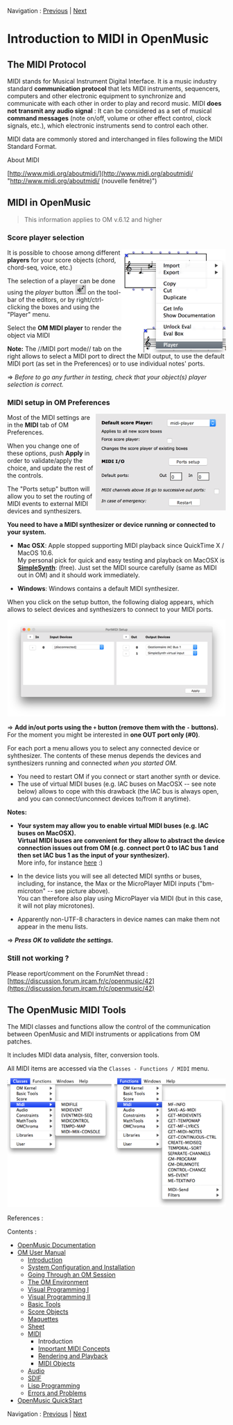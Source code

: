 
Navigation : [Previous](MIDI "page précédente\(MIDI\)") | [Next](MIDI-Concepts "Next\(Important MIDI Concepts\)")

# Introduction to MIDI in OpenMusic

## The MIDI Protocol

MIDI stands for Musical Instrument Digital Interface. It is a music industry
standard **communication protocol** that lets MIDI instruments, sequencers,
computers and other electronic equipment to synchronize and communicate with
each other in order to play and record music. MIDI **does not transmit any
audio signal** : It can be considered as a set of musical **command messages**
(note on/off, volume or other effect control, clock signals, etc.), which
electronic instruments send to control each other.

MIDI data are commonly stored and interchanged in files following the MIDI
Standard Format.

About MIDI

[http://www.midi.org/aboutmidi/](http://www.midi.org/aboutmidi/
"http://www.midi.org/aboutmidi/ \(nouvelle fenêtre\)")

## MIDI in OpenMusic

> This information applies to OM v.6.12 and higher

### Score player selection

<img src="../res/box-menu.png" width="240px" align="right">

It is possible to choose among different **players** for your score objects (chord, chord-seq, voice, etc.)  

The selection of a player can be done using the _player_ button <img src="../res/player-button.png" width="25px" style="margin: 0px;"> on the tool-bar of the editors, or by right/ctrl-clicking the boxes and using the "Player" menu.

Select the **OM MIDI player** to render the object via MIDI


**Note:** The //MIDI port mode// tab on the right allows to select a MIDI port to direct the MIDI output, to use the default MIDI port (as set in the Preferences) or to use individual notes' ports. 

=> _Before to go any further in testing, check that your object(s) player selection is correct._

### MIDI setup in OM Preferences

<img src="../res/midi-prefs-612.png" width="300px" align="right">

Most of the MIDI settings are in the **MIDI** tab of OM Preferences.


When you change one of these options, push **Apply** in order to validate/apply the choice, and update the rest of the controls. 

The "Ports setup" button will allow you to set the routing of MIDI events to external MIDI devices and synthesizers. 
 
**You need to have a MIDI synthesizer or device running or connected to your system.** 

- **Mac OSX**: Apple stopped supporting MIDI playback since QuickTime X / MacOS 10.6.     
My personal pick for quick and easy testing and playback on MacOSX is **[SimpleSynth](http://notahat.com/simplesynth/)**:  (free). Just set the MIDI source carefully (same as MIDI out in OM) and it should work immediately. 

- **Windows**: Windows contains a default MIDI synthesizer.

When you click on the setup button, the following dialog appears, which allows to select devices and synthesizers to connect to your MIDI ports.

<img src="../res/portmidi-setup-612.png" width="650px">

=> **Add in/out ports using the `+` button (remove them with the `-` buttons).**    
For the moment you might be interested in **one OUT port only (#0)**.

For each port a menu allows you to select any connected device or syhthesizer. 
The contents of these menus depends the devices and synthesizers running and connected _when you started OM_.     
- You need to restart OM if you connect or start another synth or device.     
- The use of virtual MIDI buses (e.g. IAC buses on MacOSX -- see note below) allows to cope with this drawback (the IAC bus is always open, and you can connect/unconnect devices to/from it anytime). 

**Notes:**

* **Your system may allow you to enable virtual MIDI buses (e.g. IAC buses on MacOSX).    
Virtual MIDI buses are convenient for they allow to abstract the device connection issues out from OM (e.g. connect port 0 to IAC bus 1 and then set IAC bus 1 as the input of your synthesizer).**      
More info, for instance [here](https://www.ableton.com/en/articles/using-virtual-MIDI-buses-live/) :)
  
* In the device lists you will see all detected MIDI synths or buses, including, for instance, the Max or the MicroPlayer MIDI inputs ("bm-microton" -- see picture above).      
You can therefore also play using MicroPlayer via MIDI (but in this case, it will not play microtones).

* Apparently non-UTF-8 characters in device names can make them not appear in the menu lists.
  
=> _**Press OK to validate the settings.**_

 



### Still not working ? 

Please report/comment on the ForumNet thread :      
[https://discussion.forum.ircam.fr/c/openmusic/42](https://discussion.forum.ircam.fr/c/openmusic/42)


## The OpenMusic MIDI Tools

The MIDI classes and functions allow the control of the communication between
OpenMusic and MIDI instruments or applications from OM patches.

It includes MIDI data analysis, filter, conversion tools.

All MIDI items are accessed via the `Classes - Functions / MIDI` menu.

![](../res/midimenus.png)

References :

Contents :

  * [OpenMusic Documentation](OM-Documentation)
  * [OM User Manual](OM-User-Manual)
    * [Introduction](00-Contents)
    * [System Configuration and Installation](Installation)
    * [Going Through an OM Session](Goingthrough)
    * [The OM Environment](Environment)
    * [Visual Programming I](BasicVisualProgramming)
    * [Visual Programming II](AdvancedVisualProgramming)
    * [Basic Tools](BasicObjects)
    * [Score Objects](ScoreObjects)
    * [Maquettes](Maquettes)
    * [Sheet](Sheet)
    * [MIDI](MIDI)
      * Introduction
      * [Important MIDI Concepts](MIDI-Concepts)
      * [Rendering and Playback](MIDI-Playback)
      * [MIDI Objects](MIDI-Objects)
    * [Audio](Audio)
    * [SDIF](SDIF)
    * [Lisp Programming](Lisp)
    * [Errors and Problems](errors)
  * [OpenMusic QuickStart](QuickStart-Chapters)

Navigation : [Previous](MIDI "page précédente\(MIDI\)") | [Next](MIDI-Concepts "Next\(Important MIDI Concepts\)")

